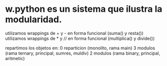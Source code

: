 # w.python es un sistema que ilustra la modularidad.
utilizamos wrappings de + y - en forma funcional (suma() y resta())
utilizamos wrappings de * y // en forma funcional (multiplica() y divide())

repartimos los objetos en:
  0 reparticion (monolito, rama main)
  3 modulos (rama ternary, principal, sumres, muldiv)
  2 modulos (rama binary, principal, aritmetic)  
  
